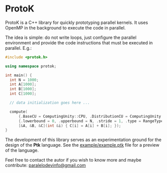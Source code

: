 # ProtoK

ProtoK is a C++ library for quickly prototyping parallel kernels. 
It uses OpenMP in the background to execute the code in parallel.

The idea is simple: do not write loops, just configure the parallel environment and provide the code instructions that must be executed in parallel.
E.g.:

```c++
#include <protok.h>

using namespace protok;

int main() {
  int N = 1000;
  int A[1000];
  int B[1000];
  int C[1000];

  // data initialization goes here ...

  compute(
      {.BaseCU = ComputingUnity::CPU, .DistributionCU = ComputingUnity::THREAD},
      {.lowerbound = 0, .upperbound = N, .stride = 1, .type = RangeType::SPACE},
      [&A, &B, &C](int &i) { C[i] = A[i] + B[i]; });
}
```

The development of this library serves as an experimentation ground for the design of the **Ptk** language. 
See the [example/example.ptk](https://github.com/paralelodev/protok/blob/main/example/example.ptk) file for a preview of the language.

Feel free to contact the autor if you wish to know more and maybe contribute: [paralelodevinfo@gmail.com](paralelodevinfo@gmail.com)
